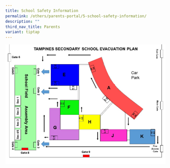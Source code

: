 ```yaml
---
title: School Safety Information
permalink: /others/parents-portal/5-school-safety-information/
description: ""
third_nav_title: Parents
variant: tiptap
---
```

![](/images/Evacuation%20Plan%202022.jpg)